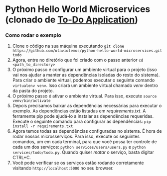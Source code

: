 # Python Hello World Microservices (clonado de [To-Do Application](https://github.com/h4xr/todo))
### Como rodar o exemplo

1. Clone o código na sua máquina executando `git clone https://github.com/otaviolemos/python-hello-world-microservices.git todo`
2. Agora, entre no diretório que foi criado com o passo anterior `cd <path_to_directory>`
3. O próximo passo é configurar um ambiente virtual para o projeto (isso vai nos ajudar a manter as dependências isoladas do resto do sistema). Para criar o ambiente virtual, podemos executar o seguinte comando `virtualenv venv`. Isso criará um ambiente virtual chamado *venv* dentro da pasta do projeto.
4. O próximo passo é ativar o ambiente virtual. Para isso, execute `source venv/bin/activate`
5. Depois precisamos baixar as dependências necessárias para executar o exemplo. As dependências estão listadas em *requirements.txt*. A ferramente pip pode ajudá-lo a instalar as dependências requeridas. Execute o seguinte comando para configurar as dependências: `pip install -r requirements.txt`
6. Agora temos todas as dependências configuradas no sistema. É hora de rodar nossos microsserviços. Para isso, execute os seguintes comandos, um em cada terminal, para que você possa ter controle de cada um dos serviços: `python services/users/users.py` e `python services/todo/todo.py`. Quando quiser *matar* o serviço, basta digitar CTRL+C.
7. Você pode verificar se os serviços estão rodando corretamente visitando `http://localhost:5000` no seu browser.
